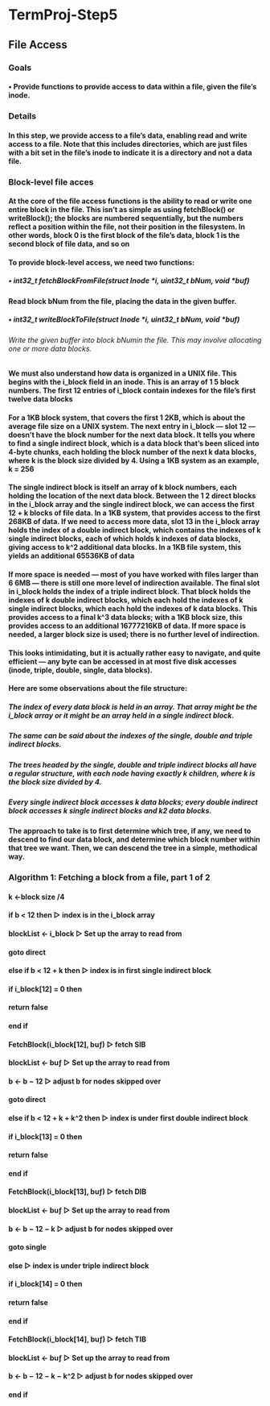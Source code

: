 # TermProj-Step5
## File Access
### Goals
#### • Provide functions to provide access to data within a file, given the file’s inode.
### Details
#### In this step, we provide access to a file’s data, enabling read and write access to a file. Note that this includes directories, which are just files with a bit set in the file’s inode to indicate it is a directory and not a data file.
### Block-level file acces
#### At the core of the file access functions is the ability to read or write one entire block in the file. This isn’t as simple as using fetchBlock() or writeBlock(); the blocks are numbered sequentially, but the numbers reflect a position within the file, not their position in the filesystem. In other words, block 0 is the first block of the file’s data, block 1 is the second block of file data, and so on
#### To provide block-level access, we need two functions:
##### • int32_t fetchBlockFromFile(struct Inode *i, uint32_t bNum, void *buf)
#### Read block bNum from the file, placing the data in the given buffer.
##### • int32_t writeBlockToFile(struct Inode *i, uint32_t bNum, void *buf)
###### Write the given buffer into block bNumin the file. This may involve allocating one or more data blocks.
#### We must also understand how data is organized in a UNIX file. This begins with the i_block field in an inode. This is an array of 1 5 block numbers. The first 12 entries of i_block contain indexes for the file’s first twelve data blocks
#### For a 1KB block system, that covers the first 1 2KB, which is about the average file size on a UNIX system. The next entry in i_block — slot 12 — doesn’t have the block number for the next data block. It tells you where to find a single indirect block, which is a data block that’s been sliced into 4-byte chunks, each holding the block number of the next k data blocks, where k is the block size divided by 4. Using a 1KB system as an example, k = 256
#### The single indirect block is itself an array of k block numbers, each holding the location of the next data block. Between the 1 2 direct blocks in the i_block array and the single indirect block, we can access the first 12 + k blocks of file data. In a 1KB system, that provides access to the first 268KB of data. If we need to access more data, slot 13 in the i_block array holds the index of a double indirect block, which contains the indexes of k single indirect blocks, each of which holds k indexes of data blocks, giving access to k^2 additional data blocks. In a 1KB file system, this yields an additional 65536KB of data
#### If more space is needed — most of you have worked with files larger than 6 6MB — there is still one more level of indirection available. The final slot in i_block holds the index of a triple indirect block. That block holds the indexes of k double indirect blocks, which each hold the indexes of k single indirect blocks, which each hold the indexes of k data blocks. This provides access to a final k^3 data blocks; with a 1KB block size, this provides access to an additional 16777216KB of data. If more space is needed, a larger block size is used; there is no further level of indirection.
#### This looks intimidating, but it is actually rather easy to navigate, and quite efficient — any byte can be accessed in at most five disk accesses (inode, triple, double, single, data blocks).
#### Here are some observations about the file structure:
##### The index of every data block is held in an array. That array might be the i_block array or it might be an array held in a single indirect block.
##### The same can be said about the indexes of the single, double and triple indirect blocks.
##### The trees headed by the single, double and triple indirect blocks all have a regular structure, with each node having exactly k children, where k is the block size divided by 4.
##### Every single indirect block accesses k data blocks; every double indirect block accesses k single indirect blocks and k2 data blocks.
#### The approach to take is to first determine which tree, if any, we need to descend to find our data block, and determine which block number within that tree we want. Then, we can descend the tree in a simple, methodical way.

### Algorithm 1: Fetching a block from a file, part 1 of 2
#### k ←block size /4
#### if b < 12 then              ▷ index is in the i_block array
#### blockList ← i_block          ▷ Set up the array to read from

#### goto direct
#### else if b < 12 + k then       ▷ index is in first single indirect block
#### if i_block[12] = 0 then
#### return false
#### end if
#### FetchBlock(i_block[12], buƒ)     ▷ fetch SIB

#### blockList ← buƒ                   ▷ Set up the array to read from
#### b ← b − 12                          ▷ adjust b for nodes skipped over

#### goto direct
#### else if b < 12 + k + k^2 then       ▷ index is under first double indirect block
#### if i_block[13] = 0 then
#### return false
#### end if
#### FetchBlock(i_block[13], buƒ)       ▷ fetch DIB

#### blockList ← buƒ                    ▷ Set up the array to read from
#### b ← b − 12 − k                      ▷ adjust b for nodes skipped over

#### goto single
#### else                                ▷ index is under triple indirect block
#### if i_block[14] = 0 then
#### return false
#### end if
#### FetchBlock(i_block[14], buƒ)      ▷ fetch TIB

#### blockList ← buƒ                ▷ Set up the array to read from
#### b ← b − 12 − k − k^2          ▷ adjust b for nodes skipped over
#### end if
